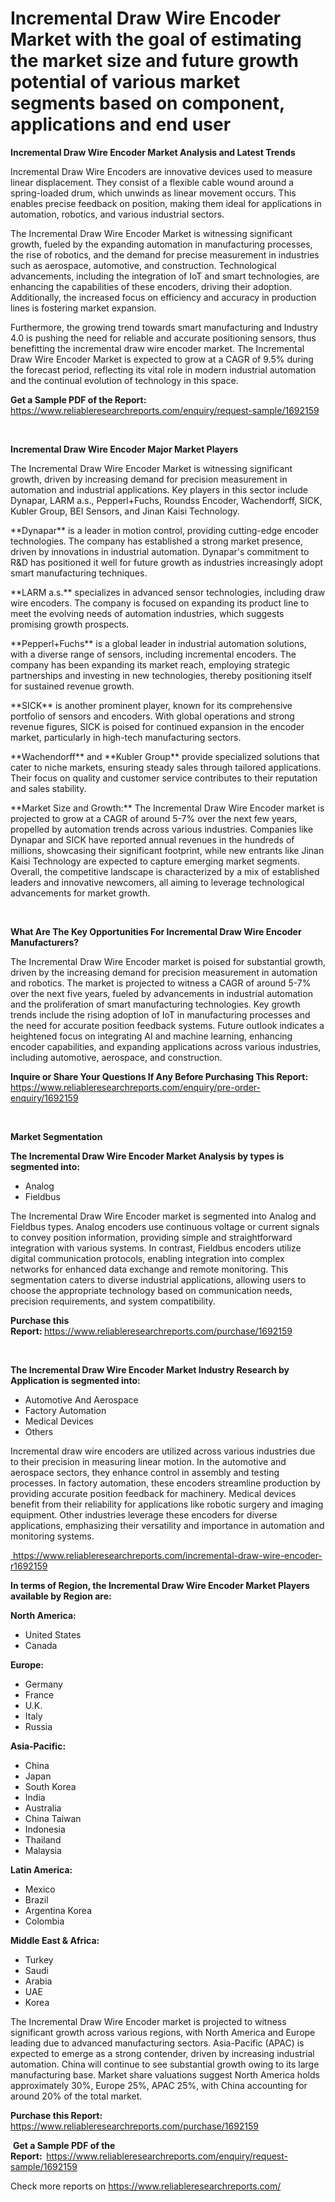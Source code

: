 <p><h1>Incremental Draw Wire Encoder Market with the goal of estimating the market size and future growth potential of various market segments based on component, applications and end user</h1></p><p><strong>Incremental Draw Wire Encoder Market Analysis and Latest Trends</strong></p>
<p><p>Incremental Draw Wire Encoders are innovative devices used to measure linear displacement. They consist of a flexible cable wound around a spring-loaded drum, which unwinds as linear movement occurs. This enables precise feedback on position, making them ideal for applications in automation, robotics, and various industrial sectors. </p><p>The Incremental Draw Wire Encoder Market is witnessing significant growth, fueled by the expanding automation in manufacturing processes, the rise of robotics, and the demand for precise measurement in industries such as aerospace, automotive, and construction. Technological advancements, including the integration of IoT and smart technologies, are enhancing the capabilities of these encoders, driving their adoption. Additionally, the increased focus on efficiency and accuracy in production lines is fostering market expansion.</p><p>Furthermore, the growing trend towards smart manufacturing and Industry 4.0 is pushing the need for reliable and accurate positioning sensors, thus benefitting the incremental draw wire encoder market. The Incremental Draw Wire Encoder Market is expected to grow at a CAGR of 9.5% during the forecast period, reflecting its vital role in modern industrial automation and the continual evolution of technology in this space.</p></p>
<p><strong>Get a Sample PDF of the Report:&nbsp;</strong> <a href="https://www.reliableresearchreports.com/enquiry/request-sample/1692159?utm_campaign=2208&utm_medium=2&utm_source=Github&utm_content=ia&utm_term=27032025&utm_id=incremental-draw-wire-encoder">https://www.reliableresearchreports.com/enquiry/request-sample/1692159</a></p>
<p>&nbsp;</p>
<p><strong>Incremental Draw Wire Encoder Major Market Players</strong></p>
<p><p>The Incremental Draw Wire Encoder Market is witnessing significant growth, driven by increasing demand for precision measurement in automation and industrial applications. Key players in this sector include Dynapar, LARM a.s., Pepperl+Fuchs, Roundss Encoder, Wachendorff, SICK, Kubler Group, BEI Sensors, and Jinan Kaisi Technology.</p><p>**Dynapar** is a leader in motion control, providing cutting-edge encoder technologies. The company has established a strong market presence, driven by innovations in industrial automation. Dynapar's commitment to R&D has positioned it well for future growth as industries increasingly adopt smart manufacturing techniques.</p><p>**LARM a.s.** specializes in advanced sensor technologies, including draw wire encoders. The company is focused on expanding its product line to meet the evolving needs of automation industries, which suggests promising growth prospects.</p><p>**Pepperl+Fuchs** is a global leader in industrial automation solutions, with a diverse range of sensors, including incremental encoders. The company has been expanding its market reach, employing strategic partnerships and investing in new technologies, thereby positioning itself for sustained revenue growth.</p><p>**SICK** is another prominent player, known for its comprehensive portfolio of sensors and encoders. With global operations and strong revenue figures, SICK is poised for continued expansion in the encoder market, particularly in high-tech manufacturing sectors.</p><p>**Wachendorff** and **Kubler Group** provide specialized solutions that cater to niche markets, ensuring steady sales through tailored applications. Their focus on quality and customer service contributes to their reputation and sales stability.</p><p>**Market Size and Growth:** The Incremental Draw Wire Encoder market is projected to grow at a CAGR of around 5-7% over the next few years, propelled by automation trends across various industries. Companies like Dynapar and SICK have reported annual revenues in the hundreds of millions, showcasing their significant footprint, while new entrants like Jinan Kaisi Technology are expected to capture emerging market segments. Overall, the competitive landscape is characterized by a mix of established leaders and innovative newcomers, all aiming to leverage technological advancements for market growth.</p></p>
<p>&nbsp;</p>
<p><strong>What Are The Key Opportunities For Incremental Draw Wire Encoder Manufacturers?</strong></p>
<p><p>The Incremental Draw Wire Encoder market is poised for substantial growth, driven by the increasing demand for precision measurement in automation and robotics. The market is projected to witness a CAGR of around 5-7% over the next five years, fueled by advancements in industrial automation and the proliferation of smart manufacturing technologies. Key growth trends include the rising adoption of IoT in manufacturing processes and the need for accurate position feedback systems. Future outlook indicates a heightened focus on integrating AI and machine learning, enhancing encoder capabilities, and expanding applications across various industries, including automotive, aerospace, and construction.</p></p>
<p><strong>Inquire or Share Your Questions If Any Before Purchasing This Report:</strong> <a href="https://www.reliableresearchreports.com/enquiry/pre-order-enquiry/1692159?utm_campaign=2208&utm_medium=2&utm_source=Github&utm_content=ia&utm_term=27032025&utm_id=incremental-draw-wire-encoder">https://www.reliableresearchreports.com/enquiry/pre-order-enquiry/1692159</a></p>
<p>&nbsp;</p>
<p><strong>Market Segmentation</strong></p>
<p><strong>The Incremental Draw Wire Encoder Market Analysis by types is segmented into:</strong></p>
<p><ul><li>Analog</li><li>Fieldbus</li></ul></p>
<p><p>The Incremental Draw Wire Encoder market is segmented into Analog and Fieldbus types. Analog encoders use continuous voltage or current signals to convey position information, providing simple and straightforward integration with various systems. In contrast, Fieldbus encoders utilize digital communication protocols, enabling integration into complex networks for enhanced data exchange and remote monitoring. This segmentation caters to diverse industrial applications, allowing users to choose the appropriate technology based on communication needs, precision requirements, and system compatibility.</p></p>
<p><strong>Purchase this Report:&nbsp;</strong><a href="https://www.reliableresearchreports.com/purchase/1692159?utm_campaign=2208&utm_medium=2&utm_source=Github&utm_content=ia&utm_term=27032025&utm_id=incremental-draw-wire-encoder">https://www.reliableresearchreports.com/purchase/1692159</a></p>
<p>&nbsp;</p>
<p><strong>The Incremental Draw Wire Encoder Market Industry Research by Application is segmented into:</strong></p>
<p><ul><li>Automotive And Aerospace</li><li>Factory Automation</li><li>Medical Devices</li><li>Others</li></ul></p>
<p><p>Incremental draw wire encoders are utilized across various industries due to their precision in measuring linear motion. In the automotive and aerospace sectors, they enhance control in assembly and testing processes. In factory automation, these encoders streamline production by providing accurate position feedback for machinery. Medical devices benefit from their reliability for applications like robotic surgery and imaging equipment. Other industries leverage these encoders for diverse applications, emphasizing their versatility and importance in automation and monitoring systems.</p></p>
<p><a href="https://www.reliableresearchreports.com/incremental-draw-wire-encoder-r1692159?utm_campaign=2208&utm_medium=2&utm_source=Github&utm_content=ia&utm_term=27032025&utm_id=incremental-draw-wire-encoder">&nbsp;https://www.reliableresearchreports.com/incremental-draw-wire-encoder-r1692159</a></p>
<p><strong>In terms of Region, the Incremental Draw Wire Encoder Market Players available by Region are:</strong></p>
<p>
    <p> <strong> North America: </strong>
        <ul>
            <li>United States</li>
            <li>Canada</li>
        </ul>
        </p> 
    <p> <strong> Europe: </strong>
        <ul>
            <li>Germany</li>
            <li>France</li>
            <li>U.K.</li>
            <li>Italy</li>
            <li>Russia</li>
        </ul>
        </p> 
    <p> <strong> Asia-Pacific: </strong>
        <ul>
            <li>China</li>
            <li>Japan</li>
            <li>South Korea</li>
            <li>India</li>
            <li>Australia</li>
            <li>China Taiwan</li>
            <li>Indonesia</li>
            <li>Thailand</li>
            <li>Malaysia</li>
        </ul>
        </p> 
    <p> <strong> Latin America: </strong>
        <ul>
            <li>Mexico</li>
            <li>Brazil</li>
            <li>Argentina Korea</li>
            <li>Colombia</li>
        </ul>
        </p> 
    <p> <strong> Middle East & Africa: </strong>
        <ul>
            <li>Turkey</li>
            <li>Saudi</li>
            <li>Arabia</li>
            <li>UAE</li>
            <li>Korea</li>
        </ul>
    </p>
    </p>
<p><p>The Incremental Draw Wire Encoder market is projected to witness significant growth across various regions, with North America and Europe leading due to advanced manufacturing sectors. Asia-Pacific (APAC) is expected to emerge as a strong contender, driven by increasing industrial automation. China will continue to see substantial growth owing to its large manufacturing base. Market share valuations suggest North America holds approximately 30%, Europe 25%, APAC 25%, with China accounting for around 20% of the total market.</p></p>
<p><strong>Purchase this Report: </strong><a href="https://www.reliableresearchreports.com/purchase/1692159?utm_campaign=2208&utm_medium=2&utm_source=Github&utm_content=ia&utm_term=27032025&utm_id=incremental-draw-wire-encoder">https://www.reliableresearchreports.com/purchase/1692159</a></p>
<p>&nbsp;<strong>Get a Sample PDF of the Report:&nbsp;&nbsp;</strong><a href="https://www.reliableresearchreports.com/enquiry/request-sample/1692159?utm_campaign=2208&utm_medium=2&utm_source=Github&utm_content=ia&utm_term=27032025&utm_id=incremental-draw-wire-encoder">https://www.reliableresearchreports.com/enquiry/request-sample/1692159</a></p>
<p><strong></strong></p>
<p>Check more reports on <a href="https://www.reliableresearchreports.com/?utm_campaign=2208&utm_medium=2&utm_source=Github&utm_content=ia&utm_term=27032025&utm_id=incremental-draw-wire-encoder">https://www.reliableresearchreports.com/</a></p>